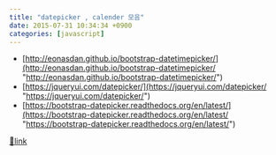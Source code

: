 ```yaml
---
title: "datepicker , calender 모음"
date: 2015-07-31 10:34:34 +0900
categories: [javascript]
---
```


- [http://eonasdan.github.io/bootstrap-datetimepicker/](http://eonasdan.github.io/bootstrap-datetimepicker/ "http://eonasdan.github.io/bootstrap-datetimepicker/")
- [https://jqueryui.com/datepicker/](https://jqueryui.com/datepicker/ "https://jqueryui.com/datepicker/")
- [https://bootstrap-datepicker.readthedocs.org/en/latest/](https://bootstrap-datepicker.readthedocs.org/en/latest/ "https://bootstrap-datepicker.readthedocs.org/en/latest/")




[🔗link](http://www.mins01.com/mh/tech/read/954)